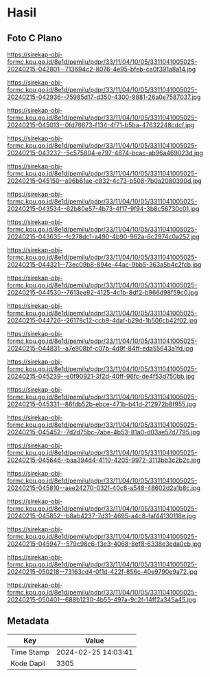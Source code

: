 # Hasil

## Foto C Plano

https://sirekap-obj-formc.kpu.go.id/8e1d/pemilu/pdpr/33/11/04/10/05/3311041005025-20240215-042801--713694c2-8076-4e95-bfeb-ce0f391a8a14.jpg

https://sirekap-obj-formc.kpu.go.id/8e1d/pemilu/pdpr/33/11/04/10/05/3311041005025-20240215-042936--75985d17-d350-4300-9881-26a0e7587037.jpg

https://sirekap-obj-formc.kpu.go.id/8e1d/pemilu/pdpr/33/11/04/10/05/3311041005025-20240215-045013--0fd76673-f134-4f71-b5ba-47632248cdcf.jpg

https://sirekap-obj-formc.kpu.go.id/8e1d/pemilu/pdpr/33/11/04/10/05/3311041005025-20240215-043232--5c575804-e797-4674-bcac-ab96a469023d.jpg

https://sirekap-obj-formc.kpu.go.id/8e1d/pemilu/pdpr/33/11/04/10/05/3311041005025-20240215-045150--a96b61ae-c832-4c73-b508-7b0a2080390d.jpg

https://sirekap-obj-formc.kpu.go.id/8e1d/pemilu/pdpr/33/11/04/10/05/3311041005025-20240215-043534--62b80e57-4b73-4f17-9f94-3b8c56730c01.jpg

https://sirekap-obj-formc.kpu.go.id/8e1d/pemilu/pdpr/33/11/04/10/05/3311041005025-20240215-043635--fc278dc1-a490-4b90-962a-6c2974c0a257.jpg

https://sirekap-obj-formc.kpu.go.id/8e1d/pemilu/pdpr/33/11/04/10/05/3311041005025-20240215-044321--73ec09b8-894e-44ac-9bb5-363a5b4c2fcb.jpg

https://sirekap-obj-formc.kpu.go.id/8e1d/pemilu/pdpr/33/11/04/10/05/3311041005025-20240215-044530--7613ee92-4125-4c1b-8df2-b966d98f59c0.jpg

https://sirekap-obj-formc.kpu.go.id/8e1d/pemilu/pdpr/33/11/04/10/05/3311041005025-20240215-044726--26178c12-ccb9-4daf-b29d-1b506cb42f02.jpg

https://sirekap-obj-formc.kpu.go.id/8e1d/pemilu/pdpr/33/11/04/10/05/3311041005025-20240215-044831--a7e908bf-c07b-4d9f-84ff-eda55643a1fd.jpg

https://sirekap-obj-formc.kpu.go.id/8e1d/pemilu/pdpr/33/11/04/10/05/3311041005025-20240215-045239--e0f90921-3f2d-40ff-96fc-de4f53d750bb.jpg

https://sirekap-obj-formc.kpu.go.id/8e1d/pemilu/pdpr/33/11/04/10/05/3311041005025-20240215-045331--86fdb52b-ebce-471b-b41d-212972b8f955.jpg

https://sirekap-obj-formc.kpu.go.id/8e1d/pemilu/pdpr/33/11/04/10/05/3311041005025-20240215-045452--7d2d75bc-7abe-4b53-81a0-d03ae57d7795.jpg

https://sirekap-obj-formc.kpu.go.id/8e1d/pemilu/pdpr/33/11/04/10/05/3311041005025-20240215-045646--baa394d4-4110-4205-9972-3113bb3c2b2c.jpg

https://sirekap-obj-formc.kpu.go.id/8e1d/pemilu/pdpr/33/11/04/10/05/3311041005025-20240215-045810--aee24270-032f-40c8-a548-48602d2a1b8c.jpg

https://sirekap-obj-formc.kpu.go.id/8e1d/pemilu/pdpr/33/11/04/10/05/3311041005025-20240215-045852--b8ab4237-7d31-4695-a4c8-faf44130118e.jpg

https://sirekap-obj-formc.kpu.go.id/8e1d/pemilu/pdpr/33/11/04/10/05/3311041005025-20240215-045947--579c98c6-f3e3-4068-8ef8-6338e3eda0cb.jpg

https://sirekap-obj-formc.kpu.go.id/8e1d/pemilu/pdpr/33/11/04/10/05/3311041005025-20240215-050218--73163cd4-0f1d-422f-856c-40e9790e9a72.jpg

https://sirekap-obj-formc.kpu.go.id/8e1d/pemilu/pdpr/33/11/04/10/05/3311041005025-20240215-050401--688b1230-4b55-497a-9c2f-14ff2a345a45.jpg


## Metadata

| Key        | Value               |
| ---------- | ------------------- |
| Time Stamp | 2024-02-25 14:03:41 |
| Kode Dapil | 3305                |



